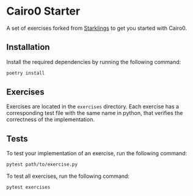 # Cairo0 Starter

A set of exercises forked from [Starklings](https://github.com/onlydustxyz/starklings) to get you started with Cairo0.

## Installation

Install the required dependencies by running the following command:

```bash
poetry install
```

## Exercises

Exercises are located in the `exercises` directory. Each exercise has a corresponding test file with the same name in python,
that verifies the correctness of the implementation.

## Tests

To test your implementation of an exercise, run the following command:

```bash
pytest path/to/exercise.py
```

To test all exercises, run the following command:

```bash
pytest exercises
```
